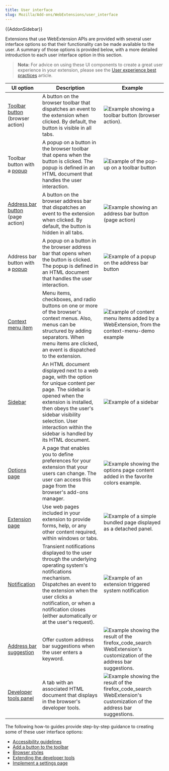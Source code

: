 ```yaml
---
title: User interface
slug: Mozilla/Add-ons/WebExtensions/user_interface
---
```

{{AddonSidebar}}

Extensions that use WebExtension APIs are provided with several user interface options so that their functionality can be made available to the user. A summary of those options is provided below, with a more detailed introduction to each user interface option in this section.

> **Nota:** For advice on using these UI components to create a great user experience in your extension, please see the [User experience best practices](/pt-BR/docs/Mozilla/Add-ons/WebExtensions/User_experience_best_practices) article.

| UI option                                                                                          | Description                                                                                                                                                                                                                                                                 | Example                                                                                                                                                                                   |
| -------------------------------------------------------------------------------------------------- | --------------------------------------------------------------------------------------------------------------------------------------------------------------------------------------------------------------------------------------------------------------------------- | ----------------------------------------------------------------------------------------------------------------------------------------------------------------------------------------- |
| [Toolbar button](/Add-ons/WebExtensions/user_interface/Browser_action) (browser action)            | A button on the browser toolbar that dispatches an event to the extension when clicked. By default, the button is visible in all tabs.                                                                                                                                      | ![Example showing a toolbar button (browser action).](https://mdn.mozillademos.org/files/15751/browser-action.png)                                                                        |
| Toolbar button with a [popup](/pt-BR/docs/Mozilla/Add-ons/WebExtensions/user_interface/Popups)     | A popup on a button in the browser toolbar that opens when the button is clicked. The popup is defined in an HTML document that handles the user interaction.                                                                                                               | ![Example of the pop-up on a toolbar button](https://mdn.mozillademos.org/files/15753/popup-shadow.png)                                                                                   |
| [Address bar button](/Add-ons/WebExtensions/user_interface/Page_actions) (page action)             | A button on the browser address bar that dispatches an event to the extension when clicked. By default, the button is hidden in all tabs.                                                                                                                                   | ![Example showing an address bar button (page action) ](https://mdn.mozillademos.org/files/15745/address_bar_button.png)                                                                  |
| Address bar button with a [popup](/pt-BR/docs/Mozilla/Add-ons/WebExtensions/user_interface/Popups) | A popup on a button in the browser address bar that opens when the button is clicked. The popup is defined in an HTML document that handles the user interaction.                                                                                                           | ![Example of a popup on the address bar button](https://mdn.mozillademos.org/files/15747/page_action_popup.png)                                                                           |
| [Context menu item](/pt-BR/docs/Mozilla/Add-ons/WebExtensions/user_interface/Context_menu_items)   | Menu items, checkboxes, and radio buttons on one or more of the browser's context menus. Also, menus can be structured by adding separators. When menu items are clicked, an event is dispatched to the extension.                                                          | ![Example of content menu items added by a WebExtension, from the context-menu-demo example](https://mdn.mozillademos.org/files/15756/context_menu_example.png)                           |
| [Sidebar](/pt-BR/docs/Mozilla/Add-ons/WebExtensions/user_interface/Sidebars)                       | An HTML document displayed next to a web page, with the option for unique content per page. The sidebar is opened when the extension is installed, then obeys the user's sidebar visibility selection. User interaction within the sidebar is handled by its HTML document. | ![Example of a sidebar](https://mdn.mozillademos.org/files/15755/bookmarks-sidebar.png)                                                                                                   |
| [Options page](/pt-BR/docs/Mozilla/Add-ons/WebExtensions/user_interface/Options_pages)             | A page that enables you to define preferences for your extension that your users can change. The user can access this page from the browser's add-ons manager.                                                                                                              | ![Example showing the options page content added in the favorite colors example.](https://mdn.mozillademos.org/files/15748/options_page.png)                                              |
| [Extension page](/Add-ons/WebExtensions/user_interface/Extension_pages)                            | Use web pages included in your extension to provide forms, help, or any other content required, within windows or tabs.                                                                                                                                                     | ![Example of a simple bundled page displayed as a detached panel.](https://mdn.mozillademos.org/files/15752/bundled_page_as_panel_small.png)                                              |
| [Notification](/pt-BR/docs/Mozilla/Add-ons/WebExtensions/user_interface/Notifications)             | Transient notifications displayed to the user through the underlying operating system's notifications mechanism. Dispatches an event to the extension when the user clicks a notification, or when a notification closes (either automatically or at the user's request).   | ![Example of an extension triggered system notification](https://mdn.mozillademos.org/files/15754/notify-shadowed.png)                                                                    |
| [Address bar suggestion](/pt-BR/docs/Mozilla/Add-ons/WebExtensions/user_interface/Omnibox)         | Offer custom address bar suggestions when the user enters a keyword.                                                                                                                                                                                                        | ![Example showing the result of the firefox_code_search WebExtension's customization of the address bar suggestions.](https://mdn.mozillademos.org/files/15749/omnibox_example_small.png) |
| [Developer tools panel](/pt-BR/docs/Mozilla/Add-ons/WebExtensions/user_interface/devtools_panels)  | A tab with an associated HTML document that displays in the browser's developer tools.                                                                                                                                                                                      | ![Example showing the result of the firefox_code_search WebExtension's customization of the address bar suggestions.](https://mdn.mozillademos.org/files/15746/developer_panel_tab.png)   |

The following how-to guides provide step-by-step guidance to creating some of these user interface options:

- [Accessibility guidelines](/pt-BR/docs/Mozilla/Add-ons/WebExtensions/user_interface/Accessibility_guidelines)
- [Add a button to the toolbar](/pt-BR/docs/Mozilla/Add-ons/WebExtensions/Add_a_button_to_the_toolbar)
- [Browser styles](/pt-BR/docs/Mozilla/Add-ons/WebExtensions/user_interface/Browser_styles)
- [Extending the developer tools](/pt-BR/docs/Mozilla/Add-ons/WebExtensions/Extending_the_developer_tools)
- [Implement a settings page](/pt-BR/docs/Mozilla/Add-ons/WebExtensions/Implement_a_settings_page)
